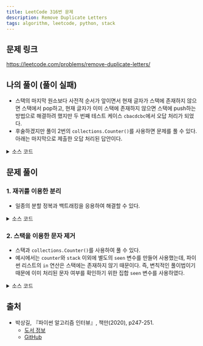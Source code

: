 ```yaml
---
title: LeetCode 316번 문제
description: Remove Duplicate Letters
tags: algorithm, leetcode, python, stack
---
```


## 문제 링크

https://leetcode.com/problems/remove-duplicate-letters/

## 나의 풀이 (풀이 실패)

- 스택의 마지막 원소보다 사전적 순서가 앞이면서 현재 글자가 스택에 존재하지 않으면 스택에서 pop하고, 현재 글자가 이미 스택에 존재하지 않으면 스택에 push하는 방법으로 해결하려 했지만 두 번째 테스트 케이스 `cbacdcbc`에서 오답 처리가 되었다.
- 후술하겠지만 풀이 2번의 `collections.Counter()`를 사용하면 문제를 풀 수 있다. 아래는 마지막으로 제출한 오답 처리된 답안이다.

<details>
<summary>소스 코드</summary>
<div markdown="1">

```python
class Solution:
    def my_solution(self, s: str) -> str:
        stack = []
        for char in s:
            # 1. 스택의 마지막 원소보다 사전적 순서가 앞인가?
            while stack:
                if stack[-1] > char and char not in stack:
                    stack.pop()
                else:
                    break
            # 2. 해당 글자가 스택에 이미 존재하는가?
            if char not in stack:
                stack.append(char)
        return ''.join(stack)
```

</div>
</details>

## 문제 풀이

### 1. 재귀를 이용한 분리

- 일종의 분할 정복과 백트래킹을 응용하여 해결할 수 있다.

<details>
<summary>소스 코드</summary>
<div markdown="1">

```python
class Solution:
    def solution1(self, s: str) -> str:
        # 집합으로 정렬 (집합도 sorted()로 정렬할 수 있음)
        for char in sorted(set(s)):
            # 해당 문자를 포함한 이후의 모든 문자를 접미사로 지정
            suffix = s[s.index(char):]
            # 전체 집합과 접미사 집합이 일치할 때 분리 진행
            if set(s) == set(suffix):
                # 기준점 문자는 이미 사용되었으므로 replace()로 제거 후 재귀 수행
                return char + self.solution1(suffix.replace(char, ''))
        return ''
```

</div>
</details>

### 2. 스택을 이용한 문자 제거

- 스택과 `collections.Counter()`를 사용하여 풀 수 있다.
- 예시에서는 `counter`와 `stack` 이외에 별도의 `seen` 변수를 만들어 사용했는데, 파이썬 리스트의 `in` 연산은 스택에는 존재하지 않기 때문이다. 즉, 변칙적인 풀이법이기 때문에 이미 처리된 문자 여부를 확인하기 위한 집합 `seen` 변수를 사용하였다.

<details>
<summary>소스 코드</summary>
<div markdown="1">

```python
from collections import Counter


class Solution:
    def solution2(self, s: str) -> str:
        counter, seen, stack = Counter(s), set(), []

        for char in s:
            counter[char] -= 1
            # 파이썬 리스트 자료형은 in 키워드를 사용할 수 있기 때문에
            # seen 변수를 없애고 stack만 사용해도 되지만,
            # 스택에 없는 검색 연산을 수행한 변칙적인 풀이법이기 때문에
            # 별도의 seen 변수를 생성하여 in 연산을 수행
            if char in seen:
                continue

            # 스택이 비어 있지 않고 현재 문자가 스택의 마지막 원소보다
            # 사전적 순서가 뒤에 있으며, 뒤에 붙일 문자가 남아 있다면 스택에서 제거
            # 현재 문자가 뒤에 한 번 더 나오는 건 카운터의 개수를 통해 알 수 있음
            # (이미 위에서 해당 글자의 카운터를 하나 감소시켰으므로)
            while stack and char < stack[-1] and counter[stack[-1]] > 0:
                seen.remove(stack.pop())
            stack.append(char)
            seen.add(char)

        return ''.join(stack)
```

</div>
</details>

## 출처

- 박상길, 『파이썬 알고리즘 인터뷰』, 책만(2020), p247-251.
  - [도서 정보](https://www.onlybook.co.kr/entry/algorithm-interview)
  - [GitHub](https://github.com/onlybooks/algorithm-interview)
